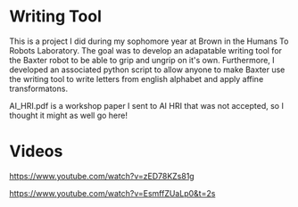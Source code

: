 # Writing Tool

This is a project I did during my sophomore year at Brown in the Humans To Robots Laboratory. The goal was to develop an adapatable writing tool for the Baxter robot to be able to grip and ungrip on it's own. Furthermore, I developed an associated python script to allow anyone to make Baxter use the writing tool to write letters from english alphabet and apply affine transformatons. 

AI_HRI.pdf is a workshop paper I sent to AI HRI that was not accepted, so I thought it might as well go here!

# Videos
https://www.youtube.com/watch?v=zED78KZs81g

https://www.youtube.com/watch?v=EsmffZUaLp0&t=2s
